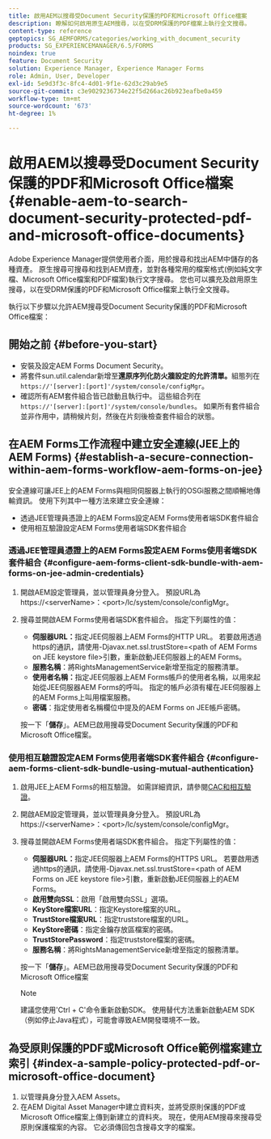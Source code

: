 ```yaml
---
title: 啟用AEM以搜尋受Document Security保護的PDF和Microsoft Office檔案
description: 瞭解如何啟用原生AEM搜尋，以在受DRM保護的PDF檔案上執行全文搜尋。
content-type: reference
geptopics: SG_AEMFORMS/categories/working_with_document_security
products: SG_EXPERIENCEMANAGER/6.5/FORMS
noindex: true
feature: Document Security
solution: Experience Manager, Experience Manager Forms
role: Admin, User, Developer
exl-id: 5e9d3f3c-8fc4-4d01-9f1e-62d3c29ab9e5
source-git-commit: c3e9029236734e22f5d266ac26b923eafbe0a459
workflow-type: tm+mt
source-wordcount: '673'
ht-degree: 1%

---
```


# 啟用AEM以搜尋受Document Security保護的PDF和Microsoft Office檔案{#enable-aem-to-search-document-security-protected-pdf-and-microsoft-office-documents}

Adobe Experience Manager提供使用者介面，用於搜尋和找出AEM中儲存的各種資產。 原生搜尋可搜尋和找到AEM資產，並對各種常用的檔案格式(例如純文字檔、Microsoft Office檔案和PDF檔案)執行文字搜尋。 您也可以擴充及啟用原生搜尋，以在受DRM保護的PDF和Microsoft Office檔案上執行全文搜尋。

執行以下步驟以允許AEM搜尋受Document Security保護的PDF和Microsoft Office檔案：

## 開始之前 {#before-you-start}

* 安裝及設定AEM Forms Document Security。
* 將套件sun.util.calendar新增至&#x200B;**還原序列化防火牆設定的允許清單。**&#x200B;組態列在`https://'[server]:[port]'/system/console/configMgr`。
* 確認所有AEM套件組合皆已啟動且執行中。 這些組合列在`https://'[server]:[port]'/system/console/bundles`。 如果所有套件組合並非作用中，請稍候片刻，然後在片刻後檢查套件組合的狀態。

## 在AEM Forms工作流程中建立安全連線(JEE上的AEM Forms) {#establish-a-secure-connection-within-aem-forms-workflow-aem-forms-on-jee}

安全連線可讓JEE上的AEM Forms與相同伺服器上執行的OSGi服務之間順暢地傳輸資訊。 使用下列其中一種方法來建立安全連線：

* 透過JEE管理員憑證上的AEM Forms設定AEM Forms使用者端SDK套件組合
* 使用相互驗證設定AEM Forms使用者端SDK套件組合

### 透過JEE管理員憑證上的AEM Forms設定AEM Forms使用者端SDK套件組合 {#configure-aem-forms-client-sdk-bundle-with-aem-forms-on-jee-admin-credentials}

1. 開啟AEM設定管理員，並以管理員身分登入。 預設URL為https://&lt;serverName>：&lt;port>/lc/system/console/configMgr。
1. 搜尋並開啟AEM Forms使用者端SDK套件組合。 指定下列屬性的值：

   * **伺服器URL：**&#x200B;指定JEE伺服器上AEM Forms的HTTP URL。 若要啟用透過https的通訊，請使用-Djavax.net.ssl.trustStore=&lt;path of AEM Forms on JEE keystore file>引數，重新啟動JEE伺服器上的AEM Forms。
   * **服務名稱**：將RightsManagementService新增至指定的服務清單。
   * **使用者名稱：**&#x200B;指定JEE伺服器上AEM Forms帳戶的使用者名稱，以用來起始從JEE伺服器AEM Forms的呼叫。 指定的帳戶必須有權在JEE伺服器上的AEM Forms上叫用檔案服務。
   * **密碼**：指定使用者名稱欄位中提及的AEM Forms on JEE帳戶密碼。

   按一下「**儲存**」。AEM已啟用搜尋受Document Security保護的PDF和Microsoft Office檔案。

### 使用相互驗證設定AEM Forms使用者端SDK套件組合 {#configure-aem-forms-client-sdk-bundle-using-mutual-authentication}

1. 啟用JEE上AEM Forms的相互驗證。 如需詳細資訊，請參閱[CAC和相互驗證](https://helpx.adobe.com/livecycle/kb/cac-mutual-authentication.html)。
1. 開啟AEM設定管理員，並以管理員身分登入。 預設URL為https://&lt;serverName>：&lt;port>/lc/system/console/configMgr。
1. 搜尋並開啟AEM Forms使用者端SDK套件組合。 指定下列屬性的值：

   * **伺服器URL：**&#x200B;指定JEE伺服器上AEM Forms的HTTPS URL。 若要啟用透過https的通訊，請使用-Djavax.net.ssl.trustStore=&lt;path of AEM Forms on JEE keystore file>引數，重新啟動JEE伺服器上的AEM Forms。
   * **啟用雙向SSL**：啟用「啟用雙向SSL」選項。
   * **KeyStore檔案URL**：指定Keystore檔案的URL。
   * **TrustStore檔案URL**：指定truststore檔案的URL。
   * **KeyStore密碼**：指定金鑰存放區檔案的密碼。
   * **TrustStorePassword**：指定truststore檔案的密碼。
   * **服務名稱**：將RightsManagementService新增至指定的服務清單。

   按一下「**儲存**」。AEM已啟用搜尋受Document Security保護的PDF和Microsoft Office檔案

   >[!NOTE]
   >
   > 建議您使用&#39;Ctrl + C&#39;命令重新啟動SDK。 使用替代方法重新啟動AEM SDK （例如停止Java程式），可能會導致AEM開發環境不一致。

## 為受原則保護的PDF或Microsoft Office範例檔案建立索引 {#index-a-sample-policy-protected-pdf-or-microsoft-office-document}

1. 以管理員身分登入AEM Assets。
1. 在AEM Digital Asset Manager中建立資料夾，並將受原則保護的PDF或Microsoft Office檔案上傳到新建立的資料夾。 現在，使用AEM搜尋來搜尋受原則保護檔案的內容。 它必須傳回包含搜尋文字的檔案。
